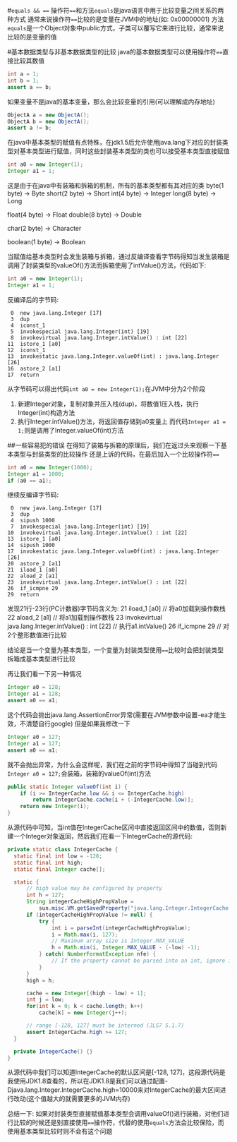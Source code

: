 #`equals && ==`
操作符`==`和方法`equals`是java语言中用于比较变量之间关系的两种方式
通常来说操作符`==`比较的是变量在JVM中的地址(如: 0x00000001)
方法`equals`是一个Object对象中public方式，子类可以覆写它来进行比较，通常来说比较的是变量的值

#基本数据类型与非基本数据类型的比较
java的基本数据类型可以使用操作符`==`直接比较其数值
```java
int a = 1;
int b = 1;
assert a == b;
```

如果变量不是java的基本变量，那么会比较变量的引用(可以理解成内存地址)
```java
ObjectA a = new ObjectA();
ObjectA b = new ObjectA();
assert a != b;
```

在java中基本类型的赋值有点特殊，在jdk1.5后允许使用java.lang下对应的封装类型对基本类型进行赋值，同时这些封装基本类型的类也可以接受基本类型直接赋值
```java
int a0 = new Integer(1);
Integer a1 = 1;
```
这是由于在java中有装箱和拆箱的机制，所有的基本类型都有其对应的类
byte(1 byte)    -> Byte
short(2 byte)   -> Short
int(4 byte)     -> Integer
long(8 byte)    -> Long

float(4 byte)   -> Float
double(8 byte)  -> Double

char(2 byte)    -> Character

boolean(1 byte) -> Boolean

当赋值给基本类型时会发生装箱与拆箱，通过反编译查看字节码得知当发生装箱是调用了封装类型的valueOf()方法而拆箱使用了intValue()方法，代码如下:
```java
int a0 = new Integer(1);
Integer a1 = 1;
```
反编译后的字节码:
```unicode
 0  new java.lang.Integer [17]
 3  dup
 4  iconst_1
 5  invokespecial java.lang.Integer(int) [19]
 8  invokevirtual java.lang.Integer.intValue() : int [22]
11  istore_1 [a0]
12  iconst_1
13  invokestatic java.lang.Integer.valueOf(int) : java.lang.Integer [26]
16  astore_2 [a1]
17  return
```
从字节码可以得出代码`int a0 = new Integer(1);`在JVM中分为2个阶段
1. 新建Integer对象，复制对象并压入栈(dup)，将数值1压入栈，执行Integer(int)构造方法
2. 执行Integer.intValue()方法，将返回值存储到a0变量上
而代码`Integer a1 = 1;`则是调用了Integer.valueOf(int)方法

##一些容易犯的错误
在得知了装箱与拆箱的原理后，我们在返过头来观察一下基本类型与封装类型的比较操作
还是上诉的代码，在最后加入一个比较操作符`==`
```java
int a0 = new Integer(1000);
Integer a1 = 1000;
if (a0 == a1);
```
继续反编译字节码:
```unicode
 0  new java.lang.Integer [17]
 3  dup
 4  sipush 1000
 7  invokespecial java.lang.Integer(int) [19]
10  invokevirtual java.lang.Integer.intValue() : int [22]
13  istore_1 [a0]
14  sipush 1000
17  invokestatic java.lang.Integer.valueOf(int) : java.lang.Integer [26]
20  astore_2 [a1]
21  iload_1 [a0]
22  aload_2 [a1]
23  invokevirtual java.lang.Integer.intValue() : int [22]
26  if_icmpne 29
29  return
```
发现21行-23行(PC计数器)字节码含义为: 
21 iload_1 [a0] // 将a0加载到操作数栈
22 aload_2 [a1] // 将a1加载到操作数栈
23  invokevirtual java.lang.Integer.intValue() : int [22] // 执行a1.intValue()
26  if_icmpne 29 // 对2个整形数值进行比较

结论是当一个变量为基本类型，一个变量为封装类型使用`==`比较时会把封装类型拆箱成基本类型进行比较

再让我们看一下另一种情况
```java
Integer a0 = 128;
Integer a1 = 128;
assert a0 == a1;
```
这个代码会抛出java.lang.AssertionError异常(需要在JVM参数中设置-ea才能生效，不清楚自行google)
但是如果我修改一下
```java
Integer a0 = 127;
Integer a1 = 127;
assert a0 == a1;
```
就不会抛出异常，为什么会这样呢，我们在之前的字节码中得知了当碰到代码`Integer a0 = 127;`会装箱，装箱的valueOf(int)方法
```java
public static Integer valueOf(int i) {
    if (i >= IntegerCache.low && i <= IntegerCache.high)
        return IntegerCache.cache[i + (-IntegerCache.low)];
    return new Integer(i);
}
```
从源代码中可知，当int值在IntegerCache区间中直接返回区间中的数值，否则新建一个Integer对象返回，然后我们在看一下IntegerCache的源代码:
```java
private static class IntegerCache {
  static final int low = -128;
  static final int high;
  static final Integer cache[];

  static {
      // high value may be configured by property
      int h = 127;
      String integerCacheHighPropValue =
          sun.misc.VM.getSavedProperty("java.lang.Integer.IntegerCache.high");
      if (integerCacheHighPropValue != null) {
          try {
              int i = parseInt(integerCacheHighPropValue);
              i = Math.max(i, 127);
              // Maximum array size is Integer.MAX_VALUE
              h = Math.min(i, Integer.MAX_VALUE - (-low) -1);
          } catch( NumberFormatException nfe) {
              // If the property cannot be parsed into an int, ignore it.
          }
      }
      high = h;

      cache = new Integer[(high - low) + 1];
      int j = low;
      for(int k = 0; k < cache.length; k++)
          cache[k] = new Integer(j++);

      // range [-128, 127] must be interned (JLS7 5.1.7)
      assert IntegerCache.high >= 127;
  }

  private IntegerCache() {}
}
```
从源代码中我们可以知道IntegerCache的默认区间是[-128, 127]，这段源代码是我使用JDK1.8查看的，所以在JDK1.8是我们可以通过配置-Djava.lang.Integer.IntegerCache.high=10000来对IntegerCache的最大区间进行改动(这个值越大的就需要更多的JVM内存)

总结一下:
如果对封装类型直接赋值基本类型会调用valueOf()进行装箱，对他们进行比较的时候还是别直接使用`==`操作符，代替的使用`equals`方法会比较保险，而使用基本类型比较时则不会有这个问题

